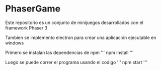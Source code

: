 # PhaserGame
Este repositorio es un conjunto de minijuegos desarrollados con el framework Phaser 3 

Tambien se implemento electron para crear una aplicación ejecutable en windows 

Primero se instalan las dependencias de npm
'''
npm install
'''

Luego se puede correr el programa usando el codigo
'''
npm start
'''
